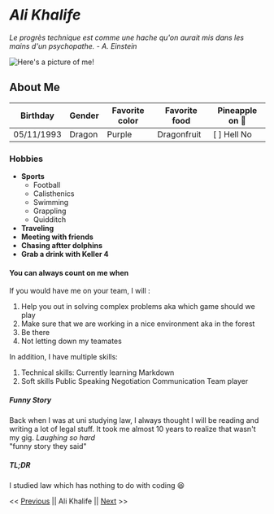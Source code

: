# ***Ali Khalife***

*Le progrès technique est comme une hache qu'on aurait mis dans les mains d'un psychopathe. - A. Einstein*

![Here's a picture of me!](https://media-exp1.licdn.com/dms/image/C4D03AQHa6-B7SWD4MA/profile-displayphoto-shrink_400_400/0/1617790501095?e=1649289600&v=beta&t=RejHhX6ulp6RyQSt1wm2RccxSZ7ukZ0mc1J9KbST_eQ "Ali K")


## About Me

| Birthday | Gender | Favorite color | Favorite food | Pineapple on 🍕
| ----------- | ----------- | -----------| ---------- | -----------| 
| 05/11/1993 | Dragon | Purple | Dragonfruit | [ ] Hell No



### Hobbies
 - **Sports**
   - Football
   - Calisthenics
   - Swimming
   - Grappling
   - Quidditch
  - **Traveling**
  - **Meeting with friends**
  - **Chasing aftter dolphins**
  - **Grab a drink with Keller 4**
 
#### You can always count on me when

If you would have me on your team, I will :
 1. Help you out in solving complex problems aka which game should we play
 2. Make sure that we are working in a nice environment aka in the forest
 3. Be there
 4. Not letting down my teamates
 
In addition, I have multiple skills: 
1. Technical skills: 
Currently learning Markdown
2. Soft skills
Public Speaking
Negotiation
Communication
Team player

##### Funny Story
Back when I was at uni studying law, I always thought I will be reading and writing a lot of legal stuff. It took me almost 10 years to realize that wasn't my gig. 
*Laughing so hard*  
"funny story they said"

##### TL;DR
I studied law which has nothing to do with coding 😆

<< [Previous](https://github.com/Alex-B9) || Ali Khalife || [Next](https://github.com/Amandinecarpi) >>